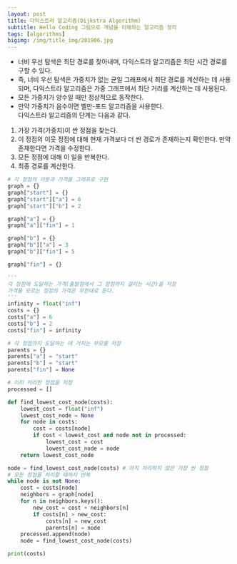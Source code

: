 ```yaml
---
layout: post
title: 다익스트라 알고리즘(Dijkstra Algorithm)
subtitle: Hello Coding 그림으로 개념을 이해하는 알고리즘 정리
tags: [algorithms]
bigimg: /img/title_img/201906.jpg
---
```


* 너비 우선 탐색은 최단 경로를 찾아내며, 다익스트라 알고리즘은 최단 시간 경로를 구할 수 있다.
* 즉, 너비 우선 탐색은 가중치가 없는 균일 그래프에서 최단 경로를 계산하는 데 사용되며, 다익스트라 알고리즘은 가중 그래프에서 최단 거리를 계산하는 데 사용된다.
* 모든 가중치가 양수일 때만 정상적으로 동작한다.
* 만약 가중치가 음수이면 벨만-포드 알고리즘을 사용한다.  
다익스트라 알고리즘의 단계는 다음과 같다.
1. 가장 가격(가중치)이 싼 정점을 찾는다.
2. 이 정점의 이웃 정점에 대해 현재 가격보다 더 싼 경로가 존재하는지 확인한다. 만약 존재한다면 가격을 수정한다.
3. 모든 정점에 대해 이 일을 반복한다.
4. 최종 경로를 계산한다.

```python
# 각 정점의 이웃과 가격을 그래프로 구현
graph = {}
graph["start"] = {}
graph["start"]["a"] = 6
graph["start"]["b"] = 2

graph["a"] = {}
graph["a"]["fin"] = 1

graph["b"] = {}
graph["b"]["a"] = 3
graph["b"]["fin"] = 5

graph["fin"] = {}

'''
각 정점에 도달하는 가격(출발점에서 그 정점까지 걸리는 시간)을 저장
가격을 모르는 정점의 가격은 무한대로 둔다.
'''
infinity = float("inf")
costs = {}
costs["a"] = 6
costs["b"] = 2
costs["fin"] = infinity

# 각 정점까지 도달하는 데 거치는 부모를 저장
parents = {}
parents["a"] = "start"
parents["b"] = "start"
parents["fin"] = None

# 이미 처리한 정점을 저장
processed = []

def find_lowest_cost_node(costs):
    lowest_cost = float("inf")
    lowest_cost_node = None
    for node in costs:
        cost = costs[node]
        if cost < lowest_cost and node not in processed:
            lowest_cost = cost
            lowest_cost_node = node
    return lowest_cost_node

node = find_lowest_cost_node(costs) # 아직 처리하지 않은 가장 싼 정점
# 모든 정점을 처리할 때까지 반복
while node is not None:
    cost = costs[node]
    neighbors = graph[node]
    for n in neighbors.keys():
        new_cost = cost + neighbors[n]
        if costs[n] > new_cost:
            costs[n] = new_cost
            parents[n] = node
    processed.append(node)
    node = find_lowest_cost_node(costs)

print(costs)
```